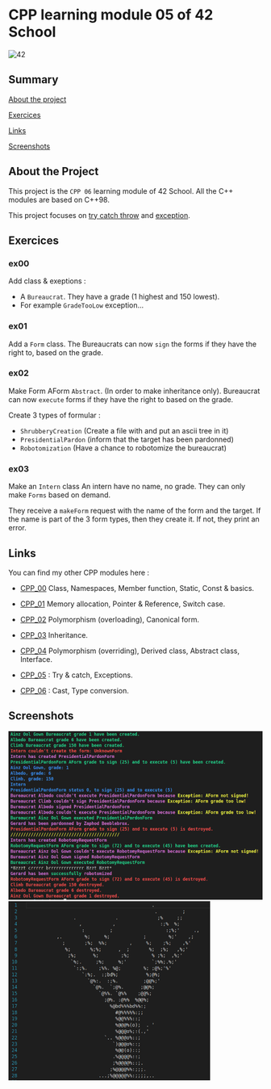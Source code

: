 # CPP learning module 05 of 42 School

![42](https://img.shields.io/static/v1?label=&labelColor=000000e&logo=42&message=project&color=000000&style=flate)

## Summary

[About the project](#about-the-project)

[Exercices](#exercices)

[Links](#links)

[Screenshots](#screenshots)

## About the Project

This project is the `CPP 06` learning module of 42 School.
All the C++ modules are based on C++98.

This project focuses on [try catch throw](https://learn.microsoft.com/fr-fr/cpp/cpp/try-throw-and-catch-statements-cpp?view=msvc-170) and [exception](https://en.cppreference.com/w/cpp/error/exception).

## Exercices

### ex00

Add class & exeptions :
- A `Bureaucrat`. They have a grade (1 highest and 150 lowest).
- For example `GradeTooLow`  exception...

### ex01

Add a `Form` class.
The Bureaucrats can now `sign` the forms if they have the right to, based on the grade.

### ex02

Make Form AForm `Abstract`. (In order to make inheritance only).
Bureaucrat can now `execute` forms if they have the right to based on the grade.

Create 3 types of formular : 
- `ShrubberyCreation` (Create a file with and put an ascii tree in it)
- `PresidentialPardon` (inform that the target has been pardonned)
- `Robotomization` (Have a chance to robotomize the bureaucrat)

### ex03 

Make an `Intern` class
An intern have no name, no grade. They can only make `Forms` based on demand.

They receive a `makeForm` request with the name of the form and the target. If the name is part of the 3 form types, then they create it. If not, they print an error.

## Links

You can find my other CPP modules here :
- [CPP_00](https://github.com/Kwro91/cpp00) Class, Namespaces, Member function, Static, Const & basics.

- [CPP_01](https://github.com/Kwro91/cpp01) Memory allocation, Pointer & Reference, Switch case.

- [CPP_02](https://github.com/Kwro91/cpp02) Polymorphism (overloading), Canonical form.

- [CPP_03](https://github.com/Kwro91/cpp03) Inheritance.

- [CPP_04](https://github.com/Kwro91/cpp04) Polymorphism (overriding), Derived class, Abstract class, Interface.

- [CPP_05](https://github.com/Kwro91/cpp05) : Try & catch, Exceptions.

- [CPP_06](https://github.com/Kwro91/cpp06) : Cast, Type conversion.

## Screenshots

<img width="684" alt="Run" src="img/screenex03.png">
<img width="400" alt="Run" src="img/tree.png">